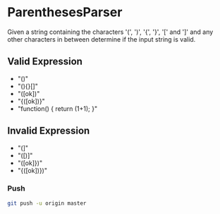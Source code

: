 # ParenthesesParser

Given a string containing the characters '(', ')', '{', '}', '[' and ']'
and any other characters in between determine if the input string is valid.

## Valid Expression
 - "()" 
 - "(){}[]" 
 - "([ok])"
 - "{([ok])}" 
 - "function() { return (1+1); }" 
 ## Invalid Expression
 
 - "(]"
 - "([)]"
 - "([ok]})"
 - "{([ok])})" 

### Push

```bash
git push -u origin master
```